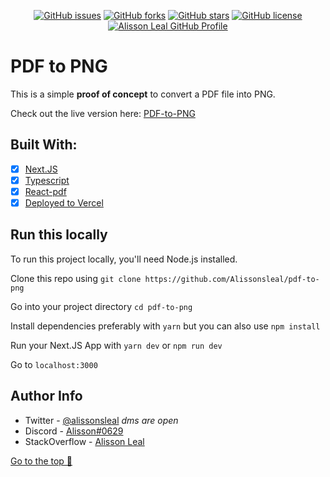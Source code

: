 <p align="center">
    <a href="https://github.com/Alissonsleal/pdf-to-png/issues"><img alt="GitHub issues" src="https://img.shields.io/github/issues/Alissonsleal/pdf-to-png?color=sucess&style=flat-square"></a>
    <a href="https://github.com/Alissonsleal/pdf-to-png/network"><img alt="GitHub forks" src="https://img.shields.io/github/forks/Alissonsleal/pdf-to-png?color=sucess&style=flat-square"></a>
    <a href="https://github.com/Alissonsleal/pdf-to-png/stargazers"><img alt="GitHub stars" src="https://img.shields.io/github/stars/Alissonsleal/pdf-to-png?color=sucess&style=flat-square"></a>
    <a href="https://github.com/Alissonsleal/pdf-to-png/blob/main/LICENSE"><img alt="GitHub license" src="https://img.shields.io/github/license/Alissonsleal/pdf-to-png?color=sucess&style=flat-square"></a>
    <a href="https://github.com/Alissonsleal/"><img alt="Alisson Leal GitHub Profile" src="https://img.shields.io/badge/made%20by-Alisson%20Leal-sucess?style=flat-square&logo=appveyor"></a>
</p>

# PDF to PNG

This is a simple **proof of concept** to convert a PDF file into PNG.

Check out the live version here: [PDF-to-PNG](https://pdf-to-png.vercel.app)


## Built With:

- [x] [Next.JS](https://nextjs.org)
- [x] [Typescript](https://www.typescriptlang.org)
- [x] [React-pdf](https://www.npmjs.com/package/react-pdf)
- [x] [Deployed to Vercel](https://vercel.com)

## Run this locally

To run this project locally, you'll need Node.js installed.

Clone this repo using `git clone https://github.com/Alissonsleal/pdf-to-png`

Go into your project directory `cd pdf-to-png`

Install dependencies preferably with `yarn` but you can also use `npm install`

Run your Next.JS App with `yarn dev` or `npm run dev`

Go to `localhost:3000`

## Author Info

- Twitter - [@alissonsleal](https://twitter.com/alissonsleal) <i>dms are open</i>
- Discord - [Alisson#0629](https://discord.com/)
- StackOverflow - [Alisson Leal](https://stackoverflow.com/users/14122260/alisson-leal)

[Go to the top 🚀](#pdf-to-png)
